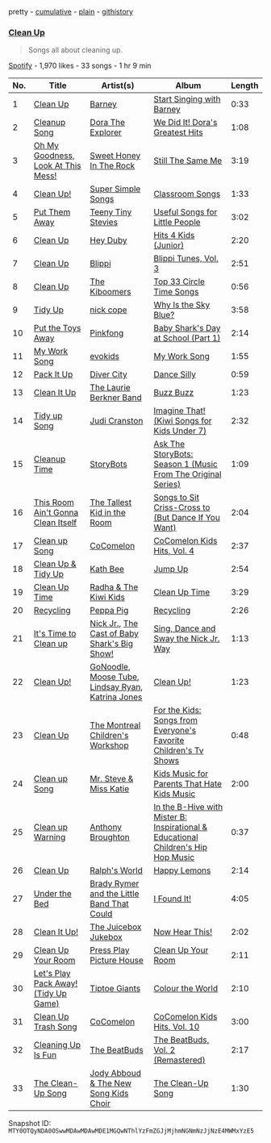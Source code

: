 pretty - [cumulative](/playlists/cumulative/37i9dQZF1DXcXIwKA4lGmV.md) - [plain](/playlists/plain/37i9dQZF1DXcXIwKA4lGmV) - [githistory](https://github.githistory.xyz/mackorone/spotify-playlist-archive/blob/main/playlists/plain/37i9dQZF1DXcXIwKA4lGmV)

### [Clean Up](https://open.spotify.com/playlist/37i9dQZF1DXcXIwKA4lGmV)

> Songs all about cleaning up.

[Spotify](https://open.spotify.com/user/spotify) - 1,970 likes - 33 songs - 1 hr 9 min

| No. | Title | Artist(s) | Album | Length |
|---|---|---|---|---|
| 1 | [Clean Up](https://open.spotify.com/track/1D33HYMtMhZ9KvBdgOHZEU) | [Barney](https://open.spotify.com/artist/4rB5wLJLaXdMrXaYsOYLmK) | [Start Singing with Barney](https://open.spotify.com/album/3AxlaORIaUzvFupsxC06yh) | 0:33 |
| 2 | [Cleanup Song](https://open.spotify.com/track/6MDIYpxszXLSjzXSttR83O) | [Dora The Explorer](https://open.spotify.com/artist/4zMssRZ6iG7sJm54RwFozt) | [We Did It! Dora's Greatest Hits](https://open.spotify.com/album/2PsQyBDm80E6A8fypVFRpE) | 1:08 |
| 3 | [Oh My Goodness, Look At This Mess!](https://open.spotify.com/track/0f9SOXX5YZr7NEMIjlIrWl) | [Sweet Honey In The Rock](https://open.spotify.com/artist/3d4KAl1xvEw3akBK6CVCCA) | [Still The Same Me](https://open.spotify.com/album/1i33KQ49Ns9MCvkLHpGOvP) | 3:19 |
| 4 | [Clean Up!](https://open.spotify.com/track/5DmFTIXDKISut46X50RJWX) | [Super Simple Songs](https://open.spotify.com/artist/7CdGfkCRgPhElnqy3HPJ4a) | [Classroom Songs](https://open.spotify.com/album/2Nrljq7rYGd2SvyRplYnfA) | 1:33 |
| 5 | [Put Them Away](https://open.spotify.com/track/76KL8ox8hfLZiNQ8QW6fNh) | [Teeny Tiny Stevies](https://open.spotify.com/artist/6hhqb0X8Jas5jt96Okhjov) | [Useful Songs for Little People](https://open.spotify.com/album/44nDe0SKcKPjGCwY7qSJ7G) | 3:02 |
| 6 | [Clean Up](https://open.spotify.com/track/75gisOvXlUiZPB75G6ppWP) | [Hey Duby](https://open.spotify.com/artist/0WDtuYF2JlOtStg7gKpL02) | [Hits 4 Kids \(Junior\)](https://open.spotify.com/album/4BrZmS5VWV1QaGfKhQQdSO) | 2:20 |
| 7 | [Clean Up](https://open.spotify.com/track/0t1rkqsHhGf4JsZycaeNSs) | [Blippi](https://open.spotify.com/artist/30niqFGUKKUg1horQSgwBn) | [Blippi Tunes, Vol\. 3](https://open.spotify.com/album/4yXRgaXo2hTMr4aRPCL21b) | 2:51 |
| 8 | [Clean Up](https://open.spotify.com/track/65ov783J0qmUZkQqnjEb33) | [The Kiboomers](https://open.spotify.com/artist/1qKLikeNYpQFSsDAjg7HpI) | [Top 33 Circle Time Songs](https://open.spotify.com/album/6NykWbuxKO6ivJajGYbOgW) | 0:56 |
| 9 | [Tidy Up](https://open.spotify.com/track/7rTG4TBax6vBcpbjSdAsLK) | [nick cope](https://open.spotify.com/artist/6RR9MIMTusJiW4XvJRjWRa) | [Why Is the Sky Blue?](https://open.spotify.com/album/2dgAAfKWHxHVuLHRB0NT26) | 3:58 |
| 10 | [Put the Toys Away](https://open.spotify.com/track/2fmkSft6J6RtTdfy31OsYG) | [Pinkfong](https://open.spotify.com/artist/7cTXfwpe9peK0UE1bZyIWZ) | [Baby Shark's Day at School \(Part 1\)](https://open.spotify.com/album/26Q2CWpJelo3TJwSOnl6aE) | 2:14 |
| 11 | [My Work Song](https://open.spotify.com/track/4bWwoFYZUgIuzUe3KKG1y8) | [evokids](https://open.spotify.com/artist/3ZePtNKGeGsrJLCrvHScLO) | [My Work Song](https://open.spotify.com/album/5m0w3zluNs5EnMWpDV2lKJ) | 1:55 |
| 12 | [Pack It Up](https://open.spotify.com/track/5vW3Hf45hQb6x2dkez2G6v) | [Diver City](https://open.spotify.com/artist/7tlC25wkoaK9cCpTF6Ex8k) | [Dance Silly](https://open.spotify.com/album/2tAzTmRwDTTbaLUoO6A6Js) | 0:59 |
| 13 | [Clean It Up](https://open.spotify.com/track/240jwZegpLXJzrxrYMCBuz) | [The Laurie Berkner Band](https://open.spotify.com/artist/6T2pk5T8c4Wi61x1v84sUa) | [Buzz Buzz](https://open.spotify.com/album/2qaGwjEcIgtQ2XgA3jOsaN) | 1:23 |
| 14 | [Tidy up Song](https://open.spotify.com/track/2AwKs2JAHuDBBvpvARB1J1) | [Judi Cranston](https://open.spotify.com/artist/2N2v15qhPA6Hxe3gwCgY0B) | [Imagine That! \(Kiwi Songs for Kids Under 7\)](https://open.spotify.com/album/5oCjNXxxxWFRHySLIgTkBg) | 2:32 |
| 15 | [Cleanup Time](https://open.spotify.com/track/1WM37alvId4gYIFQKeq2bg) | [StoryBots](https://open.spotify.com/artist/6N6lLMxDF4as6slJ878Rgg) | [Ask The StoryBots: Season 1 \(Music From The Original Series\)](https://open.spotify.com/album/1SKApykupjLWWole4UiXoT) | 1:09 |
| 16 | [This Room Ain't Gonna Clean Itself](https://open.spotify.com/track/06WXjbQoDZJCqPWb63QdGp) | [The Tallest Kid in the Room](https://open.spotify.com/artist/6Axqi2CIu4eRt4zFQpdNc5) | [Songs to Sit Criss\-Cross to \(But Dance If You Want\)](https://open.spotify.com/album/5vjCoc8e6lPtnp3VjDgU0t) | 2:04 |
| 17 | [Clean up Song](https://open.spotify.com/track/2GToYdregYT3o89jbo9daC) | [CoComelon](https://open.spotify.com/artist/6SXTTUJxIVwMbc1POrviTr) | [CoComelon Kids Hits, Vol\. 4](https://open.spotify.com/album/202Xrd9Peqjaat9r4sPGxy) | 2:37 |
| 18 | [Clean Up & Tidy Up](https://open.spotify.com/track/1dsAmvY07yqWPgzeVVSJmq) | [Kath Bee](https://open.spotify.com/artist/5pYeD8r1vE9mMyA9qAs7qk) | [Jump Up](https://open.spotify.com/album/5xod1u7UJXKFl9tJHkpxNu) | 2:54 |
| 19 | [Clean Up Time](https://open.spotify.com/track/7GX2IeEpBtCVDUXqMsKcE5) | [Radha & The Kiwi Kids](https://open.spotify.com/artist/6J9Lq9uvCdflqtZU3Ix2yd) | [Clean Up Time](https://open.spotify.com/album/71tt7461lEJ4Fov8P46pB3) | 3:29 |
| 20 | [Recycling](https://open.spotify.com/track/3vYOUyYqpwIl958RlCt89w) | [Peppa Pig](https://open.spotify.com/artist/2gJLanGIV9JqQuKBCWy9ZG) | [Recycling](https://open.spotify.com/album/3wcWxPHc9NKV7JIqkDWczI) | 2:26 |
| 21 | [It's Time to Clean up](https://open.spotify.com/track/72HZ1fDce0xUx5D1Fdviw9) | [Nick Jr.](https://open.spotify.com/artist/2hMLlEmFVPTsBh803qCfoC), [The Cast of Baby Shark's Big Show!](https://open.spotify.com/artist/7KN7ALlwbMsCCmwFilRzty) | [Sing, Dance and Sway the Nick Jr\. Way](https://open.spotify.com/album/3uv14cpSLyXwy5xS7YKR6a) | 1:13 |
| 22 | [Clean Up!](https://open.spotify.com/track/4ei0HMUjDQT7n5UCJbI7PI) | [GoNoodle](https://open.spotify.com/artist/13QcQR3aMDTgC8jdNqSx4f), [Moose Tube](https://open.spotify.com/artist/1OPaMKFqNqlj4VKjPPMIOa), [Lindsay Ryan](https://open.spotify.com/artist/1KZteRtFzCRWyfRdDKQl6v), [Katrina Jones](https://open.spotify.com/artist/6DjI6iXS7M0EOnq5WvcYLp) | [Clean Up!](https://open.spotify.com/album/5KeNemUAU29lWGFxvE3Zfl) | 1:23 |
| 23 | [Clean Up](https://open.spotify.com/track/6YB26Hh9zYELVR01LSQpMA) | [The Montreal Children's Workshop](https://open.spotify.com/artist/0NAOoExRWvbLIrFuPzMz5x) | [For the Kids: Songs from Everyone's Favorite Children's Tv Shows](https://open.spotify.com/album/6g3KoJWI0A8rnytReVE39W) | 0:48 |
| 24 | [Clean up Song](https://open.spotify.com/track/4poJ5V6adwEGLNHEGjm0on) | [Mr\. Steve & Miss Katie](https://open.spotify.com/artist/4KCLjct1NNmK35Kp7DAL0N) | [Kids Music for Parents That Hate Kids Music](https://open.spotify.com/album/6NedhQWczdPHRiFT3TBV4X) | 2:00 |
| 25 | [Clean up Warning](https://open.spotify.com/track/2ey5dbkgSZVtdX5sJS7B16) | [Anthony Broughton](https://open.spotify.com/artist/7Dkbc3C9t6HSSwZ08CbuIb) | [In the B\-Hive with Mister B: Inspirational & Educational Children's Hip Hop Music](https://open.spotify.com/album/4zReCC2vlgsRaUWbLzkb3R) | 0:37 |
| 26 | [Clean Up](https://open.spotify.com/track/3SL6K3A1lXg2p3PDYkKjyA) | [Ralph's World](https://open.spotify.com/artist/4qIIexaFmYNueu5mnSQnzU) | [Happy Lemons](https://open.spotify.com/album/3BxUa5Rt3dtxwBY4tDhQz3) | 2:14 |
| 27 | [Under the Bed](https://open.spotify.com/track/7JiMJTS474AbTv1x9Cfn6p) | [Brady Rymer and the Little Band That Could](https://open.spotify.com/artist/2q0R0ObitsBJIp1sMtfHz6) | [I Found It!](https://open.spotify.com/album/10h2NbahLm1oQlkFaqt2m1) | 4:05 |
| 28 | [Clean It Up!](https://open.spotify.com/track/1MQtc9JALkjXqOafjdeJnJ) | [The Juicebox Jukebox](https://open.spotify.com/artist/5E97AmvYFM4aGWCOtJkzYH) | [Now Hear This!](https://open.spotify.com/album/2cYNQhLqOi3bjGUqhfu34q) | 2:02 |
| 29 | [Clean Up Your Room](https://open.spotify.com/track/5p3QRQTza7Tu3I2KxEYYeP) | [Press Play Picture House](https://open.spotify.com/artist/3kkuBZw9vZG5rsZkEvyGhS) | [Clean Up Your Room](https://open.spotify.com/album/17CeLbSIgFMMycpcgFtGuX) | 2:11 |
| 30 | [Let's Play Pack Away! \(Tidy Up Game\)](https://open.spotify.com/track/05vmTdz8fo6yVcb9gIRmXU) | [Tiptoe Giants](https://open.spotify.com/artist/7MBs915vZuGiDTEl9GKApR) | [Colour the World](https://open.spotify.com/album/56M2NxnFNjYbFC5NTiHPmb) | 2:10 |
| 31 | [Clean Up Trash Song](https://open.spotify.com/track/0CUND8t73n7O27uhiKEVWS) | [CoComelon](https://open.spotify.com/artist/6SXTTUJxIVwMbc1POrviTr) | [CoComelon Kids Hits, Vol\. 10](https://open.spotify.com/album/6K7fcWjYUMPRnew4XiXW8D) | 3:00 |
| 32 | [Cleaning Up Is Fun](https://open.spotify.com/track/3FvjTQN8pgwcXRHlywrSET) | [The BeatBuds](https://open.spotify.com/artist/7p1Lnq4QqQko93rJbaerql) | [The BeatBuds, Vol\. 2 \(Remastered\)](https://open.spotify.com/album/5j3GHHRBYeVKht6078KwoL) | 2:17 |
| 33 | [The Clean\-Up Song](https://open.spotify.com/track/41ROjX8HcFz3LVLMkIzzQJ) | [Jody Abboud & The New Song Kids Choir](https://open.spotify.com/artist/2VmyOyiSWOcoTzn78iGo6c) | [The Clean\-Up Song](https://open.spotify.com/album/6JzKt88LOjhyqUVnIx5V2S) | 1:30 |

Snapshot ID: `MTY0OTQyNDA0OSwwMDAwMDAwMDE1MGQwNThlYzFmZGJjMjhmNGNmNzJjNzE4MWMxYzE5`
